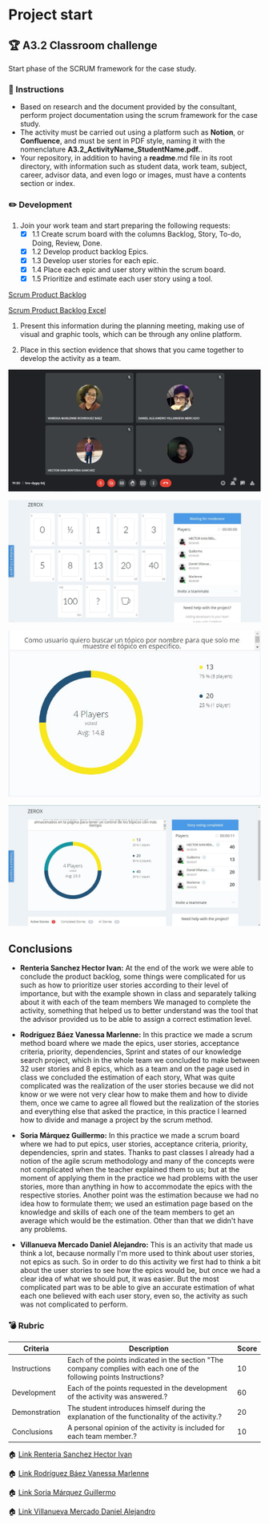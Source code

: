# Project start

## :trophy: A3.2 Classroom challenge

Start phase of the SCRUM framework for the case study.

### :blue_book: Instructions

- Based on research and the document provided by the consultant, perform project documentation using the scrum framework for the case study.
- The activity must be carried out using a platform such as **Notion**, or **Confluence**, and must be sent in PDF style, naming it with the nomenclature **A3.2_ActivityName_StudentName.pdf.**.
- Your repository, in addition to having a **readme**.md file in its root directory, with information such as student data, work team, subject, career, advisor data, and even logo or images, must have a contents section or index.


### :pencil2: Development

1. Join your work team and start preparing the following requests:
   - [x] 1.1 Create scrum board with the columns Backlog, Story, To-do, Doing, Review, Done.
   - [x] 1.2 Develop product backlog Epics.
   - [x] 1.3 Develop user stories for each epic.
   - [x] 1.4 Place each epic and user story within the scrum board.
   - [x] 1.5 Prioritize and estimate each user story using a tool.

[Scrum Product Backlog](PDF/../../PDF/A3.2-Fase-inicio-Artefactos.pdf)

[Scrum Product Backlog Excel](PDF/../../PDF/Scrum-Product-Backlog.pdf)



1. Present this information during the planning meeting, making use of visual and graphic tools, which can be through any online platform.

2. Place in this section evidence that shows that you came together to develop the activity as a team.

![Sistemas](Img/../../Img/A3.2_Evidencia1.jpg)

![Sistemas](Img/../../Img/A3.2_Evidencia2.jpg)

![Sistemas](Img/../../Img/A3.2_Evidencia3.jpg)

![Sistemas](Img/../../Img/A3.2_Evidencia4.jpg)

## Conclusions 
*  **Renteria Sanchez Hector Ivan:**
  At the end of the work we were able to conclude the product backlog, some things were complicated for us such as how to prioritize user stories according to their level of importance, but with the example shown in class and separately talking about it with each of the team members We managed to complete the activity, something that helped us to better understand was the tool that the advisor provided us to be able to assign a correct estimation level. 

*  **Rodríguez Báez Vanessa Marlenne:** 
  In this practice we made a scrum method board where we made the epics, user stories, acceptance criteria, priority, dependencies, Sprint and states of our knowledge search project, which in the whole team we concluded to make between 32 user stories and 8 epics, which as a team and on the page used in class we concluded the estimation of each story, What was quite complicated was the realization of the user stories because we did not know or we were not very clear how to make them and how to divide them, once we came to agree all flowed but the realization of the stories and everything else that asked the practice, in this practice I learned how to divide and manage a project by the scrum method.


*  **Soria Márquez Guillermo:** 
  In this practice we made a scrum board where we had to put epics, user stories, acceptance criteria, priority, dependencies, sprin and states. Thanks to past classes I already had a notion of the agile scrum methodology and many of the concepts were not complicated when the teacher explained them to us; but at the moment of applying them in the practice we had problems with the user stories, more than anything in how to accommodate the epics with the respective stories. Another point was the estimation because we had no idea how to formulate them; we used an estimation page based on the knowledge and skills of each one of the team members to get an average which would be the estimation. Other than that we didn't have any problems.

*  **Villanueva Mercado Daniel Alejandro:**
  This is an activity that made us think a lot, because normally I'm more used to think about user stories, not epics as such. So in order to do this activity we first had to think a bit about the user stories to see how the epics would be, but once we had a clear idea of what we should put, it was easier. But the most complicated part was to be able to give an accurate estimation of what each one believed with each user story, even so, the activity as such was not complicated to perform. 


### :bomb: Rubric

| Criteria     | Description                                                                                  | Score |
| ------------- | -------------------------------------------------------------------------------------------- | ------- |
| Instructions | Each of the points indicated in the section "The company complies with each one of the following points Instructions?            | 10      |  
| Development    | Each of the points requested in the development of the activity was answered.?     | 60      |
| Demonstration  | The student introduces himself during the explanation of the functionality of the activity.?            | 20      |
| Conclusions  | A personal opinion of the activity is included for each team member.? | 10      |

:house: [Link Renteria Sanchez Hector Ivan](https://github.com/IvanRenteria/Analisis-Avanzado-de-Software)

:house: [Link Rodríguez Báez Vanessa Marlenne](https://github.com/vanessamRodriguez/Analisis-Avanzado-de-Software)

:house: [Link Soria Márquez Guillermo](https://github.com/GuillermoSoria97/Analisis_Avanzado_de_Software)

:house: [Link Villanueva Mercado Daniel Alejandro](https://github.com/Dany305/Analisis-Avanzado-de-Software)